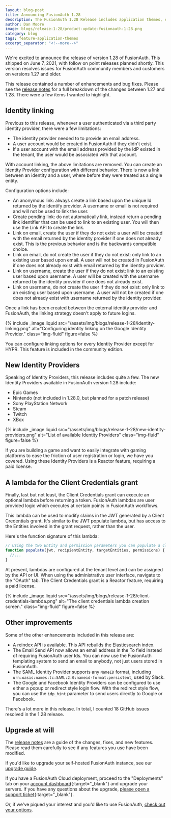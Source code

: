 ```yaml
---
layout: blog-post
title: Announcing FusionAuth 1.28
description: The FusionAuth 1.28 Release includes application themes, email gating, safe links fixes and more
author: Dan Moore
image: blogs/release-1-28/product-update-fusionauth-1-28.png
category: blog
tags: feature-application-themes
excerpt_separator: "<!--more-->"
---
```


We're excited to announce the release of version 1.28 of FusionAuth. This shipped on June 7, 2021, with follow on point releases planned shortly. This version resolves issues for FusionAuth community members and customers on versions 1.27 and older. 

<!--more-->

This release contained a number of enhancements and bug fixes. Please see the [release notes](/docs/v1/tech/release-notes/#version-1-28-0) for a full breakdown of the changes between 1.27 and 1.28. There were a few items I wanted to highlight. 

## Identity linking

Previous to this release, whenever a user authenticated via a third party identity provider, there were a few limitations:

* The identity provider needed to to provide an email address.
* A user account would be created in FusionAuth if they didn't exist.
* If a user account with the email address provided by the IdP existed in the tenant, the user would be associated with that account.

With account linking, the above limitations are removed. You can create an Identity Provider configuration with different behavior. There is now a link between an identity and a user, where before they were treated as a single entity. 

Configuration options include:

* An anonymous link: always create a link based upon the unique Id returned by the identify provider. A username or email is not required and will not be used to link the user.
* Create pending link: do not automatically link, instead return a pending link identifier that can be used to link to an existing user. You will then use the Link API to create the link.
* Link on email, create the user if they do not exist: a user will be created with the email returned by the identity provider if one does not already exist. This is the previous behavior and is the backwards compatible choice.
* Link on email, do not create the user if they do not exist: only link to an existing user based upon email. A user will not be created in FusionAuth if one does not already exist with email returned by the identity provider.
* Link on username, create the user if they do not exist: link to an existing user based upon username. A user will be created with the username returned by the identity provider if one does not already exist.
* Link on username, do not create the user if they do not exist: only link to an existing user based upon username. A user will not be created if one does not already exist with username returned by the identity provider.

Once a link has been created between the external identity provider and FusionAuth, the linking strategy doesn't apply to future logins.

{% include _image.liquid src="/assets/img/blogs/release-1-28/identity-linking.png" alt="Configuring identity linking on the Google Identity Provider." class="img-fluid" figure=false %}

You can configure linking options for every Identity Provider except for HYPR. This feature is included in the community edition.

## New Identity Providers

Speaking of Identity Providers, this release includes quite a few. The new Identity Providers available in FusionAuth version 1.28 include:

* Epic Games
* Nintendo (not included in 1.28.0, but planned for a patch release)
* Sony PlayStation Network
* Steam
* Twitch
* XBox

{% include _image.liquid src="/assets/img/blogs/release-1-28/new-identity-providers.png" alt="List of available Identity Providers" class="img-fluid" figure=false %}

If you are building a game and want to easily integrate with gaming platforms to ease the friction of user registration or login, we have you covered. Using these Identity Providers is a Reactor feature, requiring a paid license.

## A lambda for the Client Credentials grant

Finally, last but not least, the Client Credentials grant can execute an optional lambda before returning a token. FusionAuth lambdas are user provided logic which executes at certain points in FusionAuth workflows. 

This lambda can be used to modify claims in the JWT generated by a Client Credentials grant. It's similar to the JWT populate lambda, but has access to the Entities involved in the grant request, rather than the user. 

Here's the function signature of this lambda:

```javascript
// Using the two Entity and permission parameters you can populate a client credentials grant JWT.
function populate(jwt, recipientEntity, targetEntities, permissions) {
  //...
}
```

At present, lambdas are configured at the tenant level and can be assigned by the API or UI. When using the administrative user interface, navigate to the "OAuth" tab. The Client Credentials grant is a Reactor feature, requiring a paid license.

{% include _image.liquid src="/assets/img/blogs/release-1-28/client-credentials-lambda.png" alt="The client credentials lambda creation screen." class="img-fluid" figure=false %}

## Other improvements

Some of the other enhancements included in this release are:

* A reindex API is available. This API rebuilds the Elasticsearch index.
* The Email Send API now allows an email address in the To field instead of requiring FusionAuth user Ids. You can now use the FusionAuth templating system to send an email to anybody, not just users stored in FusionAuth.
* The SAML Identity Provider supports any `NameID` format, including `urn:oasis:names:tc:SAML:2.0:nameid-format:persistent`, used by Slack.
* The Google and Facebook Identity Providers can be configured to use either a popup or redirect style login flow. With the redirect style flow, you can use the `idp_hint` parameter to send users directly to Google or Facebook.

There's a lot more in this release. In total, I counted 18 GitHub issues resolved in the 1.28 release.

## Upgrade at will

The [release notes](/docs/v1/tech/release-notes/#version-1-28-0) are a guide of the changes, fixes, and new features. Please read them carefully to see if any features you use have been modified.

If you'd like to upgrade your self-hosted FusionAuth instance, see our [upgrade guide](/docs/v1/tech/installation-guide/upgrade/). 

If you have a FusionAuth Cloud deployment, proceed to the "Deployments" tab on your [account dashboard](https://account.fusionauth.io/account/deployment/){:target="_blank"} and upgrade your servers. If you have any questions about the upgrade, [please open a support ticket](https://account.fusionauth.io/account/support/){:target="_blank"}.

Or, if we've piqued your interest and you'd like to use FusionAuth, [check out your options](/pricing/).
